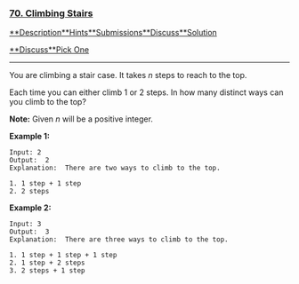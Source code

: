 ### [70. Climbing Stairs](https://leetcode.com/problems/climbing-stairs/description/)

[**Description](https://leetcode.com/problems/climbing-stairs/description/)[**Hints](https://leetcode.com/problems/climbing-stairs/hints/)[**Submissions](https://leetcode.com/problems/climbing-stairs/submissions/)[**Discuss](https://leetcode.com/problems/climbing-stairs/discuss/)[**Solution](https://leetcode.com/problems/climbing-stairs/solution/)

[**Discuss](https://discuss.leetcode.com/category/78)[**Pick One](https://leetcode.com/problems/random-one-question/)

------

You are climbing a stair case. It takes *n* steps to reach to the top.

Each time you can either climb 1 or 2 steps. In how many distinct ways can you climb to the top?

**Note:** Given *n* will be a positive integer.

**Example 1:**

```
Input: 2
Output:  2
Explanation:  There are two ways to climb to the top.

1. 1 step + 1 step
2. 2 steps

```

**Example 2:**

```
Input: 3
Output:  3
Explanation:  There are three ways to climb to the top.

1. 1 step + 1 step + 1 step
2. 1 step + 2 steps
3. 2 steps + 1 step
```